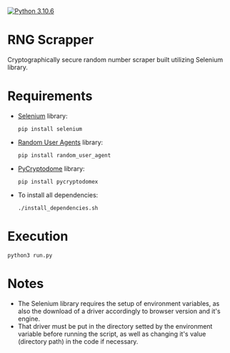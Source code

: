  [![Python 3.10.6](https://img.shields.io/badge/Python-3776AB?style=for-the-badge&logo=python&logoColor=white)](https://www.python.org/downloads/release/python-3106/)

# RNG Scrapper 

Cryptographically secure random number scraper built utilizing Selenium library.

# Requirements

- [Selenium](https://www.selenium.dev/pt-br/documentation/) library:

      pip install selenium
      
- [Random User Agents](https://pypi.org/project/random-user-agent/) library:
 
      pip install random_user_agent
       
- [PyCryptodome](https://pycryptodome.readthedocs.io/en/latest/src/introduction.html) library:
 
      pip install pycryptodomex
       
- To install all dependencies:

      ./install_dependencies.sh
       

# Execution

    python3 run.py


# Notes

- The Selenium library requires the setup of environment variables, as also the download of a driver accordingly to browser version and it's engine.
- That driver must be put in the directory setted by the environment variable before running the script, as well as changing it's value (directory path) in the code if necessary.
